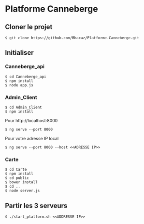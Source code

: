 # Platforme Canneberge

## Cloner le projet
    $ git clone https://github.com/Bhacaz/Platforme-Canneberge.git
    
## Initialiser
### Canneberge_api

    $ cd Canneberge_api
    $ npm install
    $ node app.js
    
### Admin_Client

    $ cd Admin_Client
    $ npm install
    
Pour http://localhost:8000

    $ ng serve --port 8000 
    
Pour votre adresse IP local
    
    $ ng serve --port 8000 --host <<ADRESSE IP>>
    
### Carte

    $ cd Carte
    $ npm install
    $ cd public
    $ bower install
    $ cd ..
    $ node server.js
    
## Partir les 3 serveurs 

    $ ./start_platform.sh <<ADDRESSE IP>>


